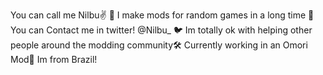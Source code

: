 You can call me Nilbu✌️
🔧 I make mods for random games in a long time 🔧
You can Contact me in twitter! @Nilbu_   🐦
Im totally ok with helping other people around the modding community🛠️
Currently working in an Omori Mod🧰
Im from Brazil! 
